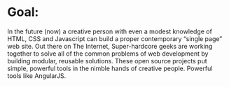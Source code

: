 # Goal:

In the future (now) a creative person with even a modest knowledge of HTML, CSS and Javascript can build a proper contemporary “single page” web site. Out there on The Internet, Super-hardcore geeks are working together to solve all of the common problems of web development by building modular, reusable solutions. These open source projects put simple, powerful tools in the nimble hands of creative people. Powerful tools like AngularJS.

